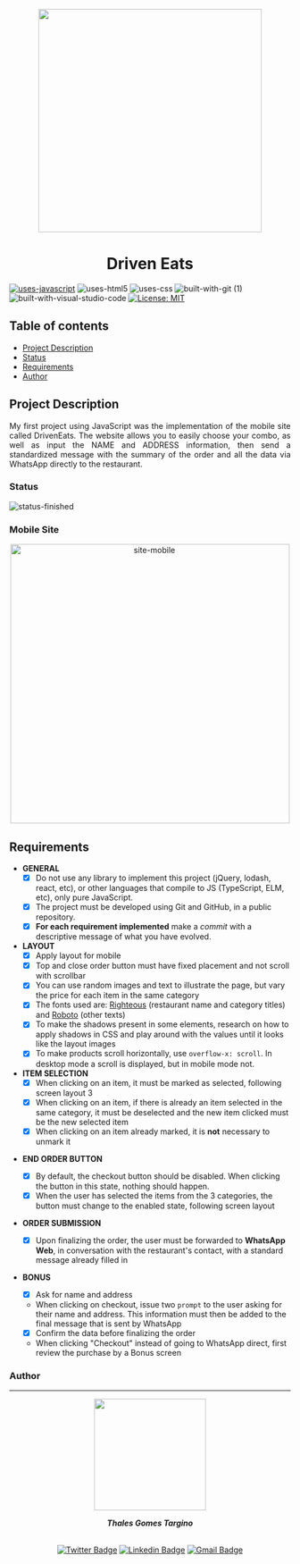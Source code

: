 <p align="center">
  <img src="https://user-images.githubusercontent.com/97575616/152998646-3b953cf4-520f-4f70-822c-5498b7e77530.png" width="400px" alt="">
</p>

<h1 align="center">Driven Eats</h1>

[![uses-javascript](https://user-images.githubusercontent.com/97575616/152987324-94b641c3-8073-4132-9950-7b7e56179080.svg)](https://www.javascript.com)
![uses-html5](https://user-images.githubusercontent.com/97575616/152926412-a8c6da7f-0d54-4253-a820-cb264210bbcf.svg)
![uses-css](https://user-images.githubusercontent.com/97575616/152917480-e46ad631-d96c-413d-8b62-25012c52c7fc.svg)
![built-with-git (1)](https://user-images.githubusercontent.com/97575616/152927121-6e37ae20-6f09-4f84-9bdf-889ef6ef5773.svg)
![built-with-visual-studio-code](https://user-images.githubusercontent.com/97575616/152921255-9e6ad64b-5a0d-4f28-a3d0-f8c6a2774d85.svg)
[![License: MIT](https://user-images.githubusercontent.com/97575616/152917040-e317b158-cad1-4f6c-8985-0a555783da7e.svg)](https://opensource.org/licenses/MIT)

## Table of contents
* [Project Description](#project-description)
* [Status](#status)
* [Requirements](#requirements)
* [Author](#author)


## Project Description
<p align="justify">My first project using JavaScript was the implementation of the mobile site called DrivenEats. The website allows you to easily choose your combo, as well as input the NAME and ADDRESS information, then send a standardized message with the summary of the order and all the data via WhatsApp directly to the restaurant.</p>

### Status
![status-finished](https://user-images.githubusercontent.com/97575616/152926720-d042178b-24c0-4d6b-94fb-0ccbd3c082cc.svg)

### Mobile Site
<div align="center">
  <img width="500px" src="https://user-images.githubusercontent.com/97575616/157726794-8e44aa1c-fd7a-4d68-98f7-a9b78df41003.gif" alt="site-mobile">
</div>


  
## Requirements

* **GENERAL**
    - [x] Do not use any library to implement this project (jQuery, lodash, react, etc), or other languages that compile to JS (TypeScript, ELM, etc), only pure JavaScript.
    - [x] The project must be developed using Git and GitHub, in a public repository.
    - [x] **For each requirement implemented** make a *commit* with a descriptive message of what you have evolved.

* **LAYOUT**
  - [x] Apply layout for mobile
  - [x] Top and close order button must have fixed placement and not scroll with scrollbar
  - [x] You can use random images and text to illustrate the page, but vary the price for each item in the same category
  - [x] The fonts used are: [Righteous](https://fonts.google.com/specimen/Righteous) (restaurant name and category titles) and [Roboto](https://fonts.google.com/specimen/Roboto) (other texts)
  - [x] To make the shadows present in some elements, research on how to apply shadows in CSS and play around with the values until it looks like the layout images
  - [x] To make products scroll horizontally, use `overflow-x: scroll`. In desktop mode a scroll is displayed, but in mobile mode not. 

* **ITEM SELECTION**
  - [x] When clicking on an item, it must be marked as selected, following screen layout 3
  - [x] When clicking on an item, if there is already an item selected in the same category, it must be deselected and the new item clicked must be the new selected item
  - [x] When clicking on an item already marked, it is **not** necessary to unmark it 

- **END ORDER BUTTON**
  - [x] By default, the checkout button should be disabled. When clicking the button in this state, nothing should happen.
  - [x] When the user has selected the items from the 3 categories, the button must change to the enabled state, following screen layout 

- **ORDER SUBMISSION**
  - [x] Upon finalizing the order, the user must be forwarded to **WhatsApp Web**, in conversation with the restaurant's contact, with a standard message already filled in 

- **BONUS**

  - [x] Ask for name and address
   - When clicking on checkout, issue two `prompt` to the user asking for their name and address. This information must then be added to the final message that is sent by WhatsApp
  - [x] Confirm the data before finalizing the order
   - When clicking "Checkout" instead of going to WhatsApp direct, first review the purchase by a Bonus screen 

### Author
---
<div align="center">
<img width= 200px src="https://user-images.githubusercontent.com/97575616/157583676-812b2612-a644-4c18-be9c-61f633406f50.png" alt=""/>
  <p> <i><b>Thales Gomes Targino</i></b> </p>

<br /> [![Twitter Badge](https://img.shields.io/badge/-@thales_targino-1ca0f1?style=flat-square&labelColor=1ca0f1&logo=twitter&logoColor=white&link=https://twitter.com/thales_targino)](https://twitter.com/thales_targino) [![Linkedin Badge](https://img.shields.io/badge/-thalesgomest-blue?style=flat-square&logo=Linkedin&logoColor=white&link=https://www.linkedin.com/in/thales-gomes-targino/)](https://www.linkedin.com/in/thales-gomes-targino/) 
[![Gmail Badge](https://img.shields.io/badge/-thalestargino@gmail.com-c14438?style=flat-square&logo=Gmail&logoColor=white&link=mailto:thalestargino@gmail.com)](mailto:tgmarinho@gmail.com)
  
</div>
